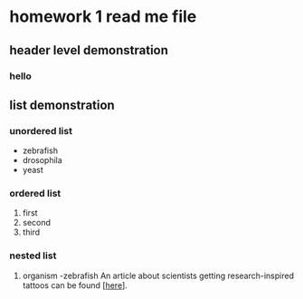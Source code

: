 # homework 1 read me file
## header level demonstration
### hello
## list demonstration
### unordered list
* zebrafish
* drosophila
* yeast
### ordered list
1. first
2. second
3. third
### nested list
1. organism
   -zebrafish
An article about scientists getting research-inspired tattoos can be found [[here](https://www.nature.com/articles/d41586-025-00721-z)].
